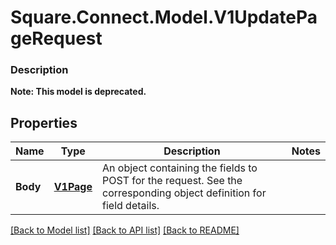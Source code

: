 # Square.Connect.Model.V1UpdatePageRequest

### Description


**Note: This model is deprecated.**

## Properties

Name | Type | Description | Notes
------------ | ------------- | ------------- | -------------
**Body** | [**V1Page**](V1Page.md) | An object containing the fields to POST for the request.  See the corresponding object definition for field details. | 



[[Back to Model list]](../README.md#documentation-for-models) [[Back to API list]](../README.md#documentation-for-api-endpoints) [[Back to README]](../README.md)

